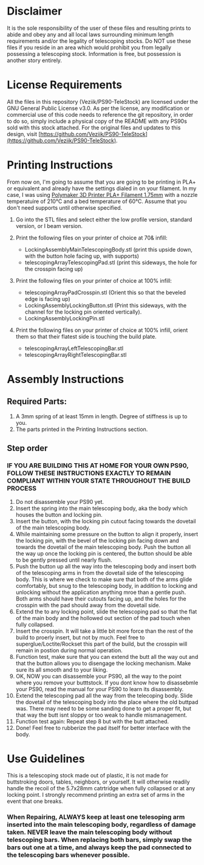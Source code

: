 # Disclaimer
It is the sole responsibility of the user of these files and resulting prints to abide and obey any and all local laws surrounding minimum length requirements and/or the legality of telescoping stocks. Do NOT use these files if you reside in an area which would prohibit you from legally possessing a telescoping stock. Information is free, but possession is another story entirely.

# License Requirements
All the files in this repository (Veziik/PS90-TeleStock) are licensed under the GNU General Public License v3.0. As per the license, any modification or commercial use of this code needs to reference the git repository, in order to do so, simply include a physical copy of the README with any PS90s sold with this stock attached. For the original files and updates to this design, visit [https://github.com/Veziik/PS90-TeleStock](https://github.com/Veziik/PS90-TeleStock). 

# Printing Instructions
From now on, I'm going to assume that you are going to be printing in PLA+ or equivalent and already have the settings dialed in on your filament. In my case, I was using [Polymaker 3D Printer PLA+ Filament 1.75mm](https://smile.amazon.com/dp/B097SVHDR5/ref=twister_B09MBYF326?_encoding=UTF8&th=1) with a nozzle temperatuire of 210°C and a bed temperature of 60°C. Assume that you don't need supports until otherwise specified.


1. Go into the STL files and select either the low profile version, standard version, or I beam version.

2. Print the following files on your printer of choice at 70& infill:
    - LockingAssemblyMainTelescopingBody.stl (print this upside down, with the button hole facing up, with supports)
    - telescopingArrayTelescopingPad.stl (print this sideways, the hole for the crosspin facing up)

3. Print the following files on your printer of choice at 100% infill:
    - telescopingArrayPadCrosspin.stl (Orient this so that the beveled edge is facing up)
    - LockingAssemblyLockingButton.stl (Print this sideways, with the channel for the locking pin oriented vertically).
    - LockingAssemblyLockingPin.stl
        
4. Print the following files on your printer of choice at 100% infill, orient them so that their flatest side is touching the build plate.
    - telescopingArrayLeftTelescopingBar.stl
    - telescopingArrayRightTelescopingBar.stl

# Assembly Instructions
## Required Parts:
1. A 3mm spring of at least 15mm in length. Degree of stiffness is up to you.
2. The parts printed in the Printing Instructions section.

## Step order
### IF YOU ARE BUILDING THIS AT HOME FOR YOUR OWN PS90, FOLLOW THESE INSTRUCTIONS EXACTLY TO REMAIN COMPLIANT WITHIN YOUR STATE THROUGHOUT THE BUILD PROCESS
1. Do not disassemble your PS90 yet.
2. Insert the spring into the main telescoping body, aka the body which houses the button and locking pin.
3. Insert the button, with the locking pin cutout facing towards the dovetail of the main telescoping body.
4. While maintaining some pressure on the button to align it properly, insert the locking pin, with the bevel of the locking pin facing down and towards the dovetail of the main telescoping body. Push the button all the way up once the locking pin is centered, the button should be able to be gently pressed until nearly flush.
5. Push the button up all the way into the telescoping body and insert both of the telescoping arms in from the dovetail side of the telescoping body. This is where we check to make sure that both of the arms glide comfortably, but snug to the telescoping body, in addition to locking and unlocking without the application anything mroe than a gentle push. Both arms should have their cutouts facing up, and the holes for the crosspin with the pad should away from the dovetail side.
6. Extend the to any locking point, slide the telescoping pad so that the flat of the main body and the hollowed out section of the pad touch when fully collapsed.
7. Insert the crosspin. It will take a little bit more force than the rest of the build to proerly insert, but not by much. Feel free to superglue/Loctite/Rockset this part of the build, but the crosspin will remain in postion during normal operation.
8. Function test, make sure that you can extend the butt all the way out and that the button allows you to disengage the locking mechanism. Make sure its all smooth and to your liking.
9. OK, NOW you can disassemble your PS90, all the way to the point where you remove your butttstock. If you dont know how to disassebmle your PS90, read the manual for your PS90 to learn its disassembly.
10. Extend the telescoping pad all the way from the telecoping body. Slide the dovetail of the telescoping body into the place where the old buttpad was. There may need to be some sanding done to get a proper fit, but that way the butt isnt sloppy or too weak to handle mismanagement.
11. Function test again: Repeat step 8 but with the butt attached.
12. Done! Feel free to rubberize the pad itself for better interface with the body.

# Use Guidelines
This is a telescoping stock made out of plastic, it is not made for buttstroking doors, tables, neighbors, or yourself. It will otherwise readily handle the recoil of the 5.7x28mm catrtridge when fully collapsed or at any locking point. I strongly recommend printing an extra set of arms in the event that one breaks.

### When Repairing, ALWAYS keep at least one telesoping arm inserted into the main telescoping body, regardless of damage taken. NEVER leave the main telescoping body without telescoping bars. When replacing both bars, simply swap the bars out one at a time, and always keep the pad connected to the telescoping bars whenever possible. 
